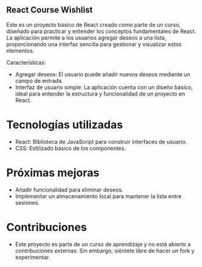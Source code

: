 ## React Course Wishlist

Este es un proyecto básico de React creado como parte de un curso, diseñado para practicar y entender los conceptos fundamentales de React. La aplicación permite a los usuarios agregar deseos a una lista, proporcionando una interfaz sencilla para gestionar y visualizar estos elementos.

Características:

- Agregar deseos: El usuario puede añadir nuevos deseos mediante un campo de entrada.
- Interfaz de usuario simple: La aplicación cuenta con un diseño básico, ideal para entender la estructura y funcionalidad de un proyecto en React.

# Tecnologías utilizadas

- React: Biblioteca de JavaScript para construir interfaces de usuario.
- CSS: Estilizado básico de los componentes.

# Próximas mejoras

- Añadir funcionalidad para eliminar deseos.
- Implementar un almacenamiento local para mantener la lista entre sesiones.

# Contribuciones

- Este proyecto es parte de un curso de aprendizaje y no está abierto a contribuciones externas. Sin embargo, siéntete libre de hacer un fork y experimentar.
